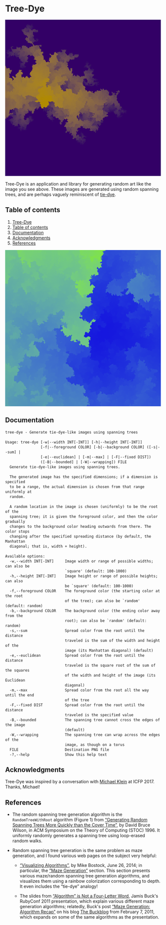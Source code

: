 # Tree-Dye

![A gold spanning tree on a deep purple background](README-art/purple-and-gold.png "Generated with `tree-dye --width 800 --height square --foreground '#B08A00' --background '#330066' --sum --bounded README-art/purple-and-gold.png`")

Tree-Dye is an application and library for generating random art like the image
you see above.  These images are generated using random spanning trees, and are
perhaps vaguely reminiscent of [tie-dye][].

## Table of contents

1. [Tree-Dye](#tree-dye)
2. [Table of contents](#table-of-contents)
3. [Documentation](#documentation)
4. [Acknowledgments](#acknowledgments)
5. [References](#references)

![A green and blue spanning tree image covering the whole canvas](README-art/full-bleed-random.png "Generated with `tree-dye -w800 -hx -m -B README-art/full-bleed-random.png` after 4 tries")

## Documentation

```
tree-dye - Generate tie-dye-like images using spanning trees

Usage: tree-dye [-w|--width INT[-INT]] [-h|--height INT[-INT]]
                [-f|--foreground COLOR] [-b|--background COLOR] ([-s|--sum] |
                [-e|--euclidean] | [-m|--max] | [-F|--fixed DIST])
                ([-B|--bounded] | [-W|--wrapping]) FILE
  Generate tie-dye-like images using spanning trees.
  
  The generated image has the specified dimensions; if a dimension is specified
  to be a range, the actual dimension is chosen from that range uniformly at
  random.
  
  A random location in the image is chosen (uniformly) to be the root of the
  spanning tree; it is given the foreground color, and then the color gradually
  changes to the background color heading outwards from there. The color stops
  changing after the specified spreading distance (by default, the Manhattan
  diagonal; that is, width + height).

Available options:
  -w,--width INT[-INT]     Image width or range of possible widths; can also be
                           `square' (default: 100-1000)
  -h,--height INT[-INT]    Image height or range of possible heights; can also
                           be `square' (default: 100-1000)
  -f,--foreground COLOR    The foreground color (the starting color at the root
                           of the tree); can also be `random' (default: random)
  -b,--background COLOR    The background color (the ending color away from the
                           root); can also be `random' (default: random)
  -s,--sum                 Spread color from the root until the distance
                           traveled is the sum of the width and height of the
                           image (its Manhattan diagonal) (default)
  -e,--euclidean           Spread color from the root until the distance
                           traveled is the square root of the sum of the squares
                           of the width and height of the image (its Euclidean
                           diagonal)
  -m,--max                 Spread color from the root all the way until the end
                           of the tree
  -F,--fixed DIST          Spread color from the root until the distance
                           traveled is the specified value
  -B,--bounded             The spanning tree cannot cross the edges of the image
                           (default)
  -W,--wrapping            The spanning tree can wrap across the edges of the
                           image, as though on a torus
  FILE                     Destination PNG file
  -?,--help                Show this help text
```

## Acknowledgments

Tree-Dye was inspired by a conversation with [Michael Klein][] at ICFP 2017.
Thanks, Michael!

## References

* The random spanning tree generation algorithm is the `RandomTreeWithRoot`
  algorithm (Figure 1) from [“Generating Random Spanning Trees More Quickly than
  the Cover Time”][Wilson-RandomSpanningTrees], by David Bruce Wilson, in ACM
  Symposium on the Theory of Computing (STOC) 1996.  It uniformly randomly
  generates a spanning tree using loop-erased random walks.

* Random spanning tree generation is the same problem as maze generation, and I
  found various web pages on the subject very helpful:
  
  - [“Visualizing Algorithms”][Bostock-Visualizing], by Mike Bostock, June 26,
    2014; in particular, the [“Maze Generation”][Bostock-Visualizing-Mazes]
    section.  This section presents various maze/random spanning tree generation
    algorithms, and visualizes them using a rainbow colorization corresponding
    to depth.  It even includes the “tie-dye” analogy!
  
  - The slides from [“Algorithm” is Not a Four-Letter
    Word][Buck-MazeGenerationSlides], Jamis Buck's RubyConf 2011 presentation,
    which explain various different maze generation algorithms; relatedly,
    Buck's post [“Maze Generation: Algorithm Recap”][Buck-MazeGeneration] on his
    blog [The Buckblog][] from February 7, 2011, which expands on some of the
    same algorithms as the presentation.

[tie-dye]:                    https://en.wikipedia.org/wiki/Tie-dye
[Michael Klein]:              https://github.com/michaeljklein
[Wilson-RandomSpanningTrees]: https://www.cs.cmu.edu/~15859n/RelatedWork/RandomTrees-Wilson.pdf
[Bostock-Visualizing]:        https://bost.ocks.org/mike/algorithms/
[Bostock-Visualizing-Mazes]:  https://bost.ocks.org/mike/algorithms/#maze-generation
[Buck-MazeGenerationSlides]:  http://www.jamisbuck.org/presentations/rubyconf2011/index.html
[Buck-MazeGeneration]:        http://weblog.jamisbuck.org/2011/2/7/maze-generation-algorithm-recap
[The Buckblog]:               http://weblog.jamisbuck.org
